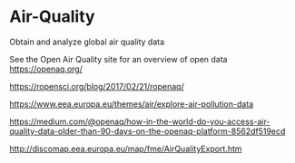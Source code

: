# Air-Quality
Obtain and analyze global air quality data

See the Open Air Quality site for an overview of open data
https://openaq.org/

https://ropensci.org/blog/2017/02/21/ropenaq/



https://www.eea.europa.eu/themes/air/explore-air-pollution-data

https://medium.com/@openaq/how-in-the-world-do-you-access-air-quality-data-older-than-90-days-on-the-openaq-platform-8562df519ecd

http://discomap.eea.europa.eu/map/fme/AirQualityExport.htm
